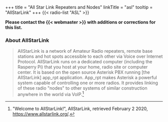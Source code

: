 +++
title = "All Star Link Repeaters and Nodes"
linkTitle = "asl"
tooltip = "AllStarLink"
+++
{{< radio-list "ASL" >}}

<span class="genericon genericon-warning"></span>
**Please contact the {{< webmaster >}} with additions or corrections for
this list.**

### About AllStarLink

>AllStarLink is a network of Amateur Radio repeaters, remote base
>stations and hot spots accessible to each other via Voice over Internet
>Protocol. AllStarLink runs on a dedicated computer (including the
>Rasperry Pi) that you host at your home, radio site or computer center.
>It is based on the open source Asterisk PBX running [the AllStarLink]
>app_rpt application. App_rpt makes Asterisk a powerful system capable
>of controlling one or more radios. It provides linking of these radio
>"nodes" to other systems of similar construction anywhere in the world
>via VoIP.[^1]

[^1]: "Welcome to AllStarLink!", AllStarLink, retrieved February 2 2020, https://www.allstarlink.org/.

